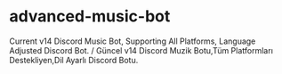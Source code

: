 # advanced-music-bot
Current v14 Discord Music Bot, Supporting All Platforms, Language Adjusted Discord Bot. / Güncel v14 Discord Muzik Botu,Tüm Platformları Destekliyen,Dil Ayarlı Discord Botu.
